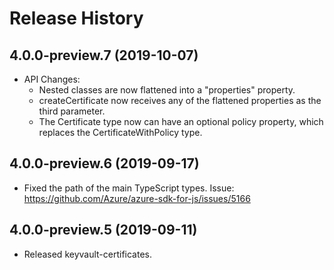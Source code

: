 # Release History

## 4.0.0-preview.7 (2019-10-07)
- API Changes:
    - Nested classes are now flattened into a "properties" property.
    - createCertificate now receives any of the flattened properties as the third parameter.
    - The Certificate type now can have an optional policy property, which replaces the CertificateWithPolicy type.

## 4.0.0-preview.6 (2019-09-17)
- Fixed the path of the main TypeScript types. Issue: https://github.com/Azure/azure-sdk-for-js/issues/5166

## 4.0.0-preview.5 (2019-09-11)
- Released keyvault-certificates.

